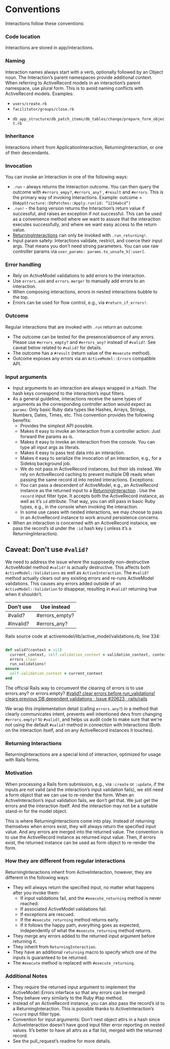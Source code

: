 # Conventions

Interactions follow these conventions:

### Code location

Interactions are stored in app/interactions.

### Naming

Interaction names always start with a verb, optionally followed by an Object noun. The Interaction’s parent namespaces
provide additional context. When referring to ActiveRecord models in an interaction’s parent namespace, use plural form.
This is to avoid naming conflicts with ActiveRecord models. Examples:

* `users/create.rb`
* `facilitator/groups/close.rb`

- `db_app_structure/db_patch_items/db_tables/change/prepare_form_object.rb`

### Inheritance

Interactions inherit from ApplicationInteraction, ReturningInteraction, or one of their descendants.

### Invocation

You can invoke an Interaction in one of the following ways:

* `.run` - always returns the Interaction outcome. You can then query the outcome with  `#errors_empy?`, `#errors_any?`
  , `#result` and `#errors`. This is the primary way of invoking Interactions.
  Example: outcome = `DbAppStructure::DbPatches::Apply.run(id: “1234abcd”)`
* `.run!` - the bang version returns the Interaction’s return value if successful, and raises an exception if not
  successful. This can be used as a convenience method where we want to assure that the interaction executes
  successfully, and where we want easy access to the return value.
* [ReturningInteractions](https://animikii.atlassian.net/wiki/spaces/SD/pages/167149591/interactions#ReturningInteractions)
  can only be invoked with `.run_returning!`.
* Input param safety: Interactions validate, restrict, and coerce their input args. That means you don't need strong
  parameters. You can use raw controller params via
  `user_params: params.to_unsafe_h[:user]`.

### Error handling

* Rely on ActiveModel validations to add errors to the interaction.
* Use `errors.add` and `errors.merge!` to manually add errors to an interaction.
* When composing interactions, errors in nested interactions bubble to the top.
* Errors can be used for flow control, e.g., via `#return_if_errors!`.

### Outcome

Regular interactions that are invoked with `.run` return an outcome:

* The outcome can be tested for the presence/absence of any errors. Please use `#errors_empty?` and `#errors_any?`
  instead of `#valid?`. See caveat below related to `#valid?` for details.
* The outcome has a `#result` (return value of the `#execute` method).
* Outcome exposes any errors via an `ActiveModel::Errors` compatible API.

### Input arguments

* Input arguments to an interaction are always wrapped in a Hash. The hash keys correspond to the interaction’s input
  filters.
* As a general guideline, interactions receive the same types of arguments as the corresponding controller action would
  expect as `params`: Only basic Ruby data types like Hashes, Arrays, Strings, Numbers, Dates, Times, etc. This
  convention provides the following benefits:
  * Provides the simplest API possible.
  * Makes it easy to invoke an Interaction from a controller action: Just forward the params as is.
  * Makes it easy to invoke an interaction from the console. You can type all input args as literals.
  * Makes it easy to pass test data into an interaction.
  * Makes it easy to serialize the invocation of an interaction, e.g., for a Sidekiq background job.
  * We do not pass in ActiveRecord instances, but their ids instead. We rely on ActiveRecord caching to prevent multiple
    DB reads when passing the same record id into nested interactions. Exceptions:
  * You can pass a descendent of ActiveModel, e.g., an ActiveRecord instance as the returned input to
    a [ReturningInteraction](https://animikii.atlassian.net/wiki/spaces/SD/pages/167149591/interactions#ReturningInteractions)
    . Use the `record` input filter type. It accepts both the ActiveRecord instance, as well as it’s `id` attribute.
    That way, you can still pass in basic Ruby types, e.g., in the console when invoking the interaction.
  * In some use cases with nested interactions, we may choose to pass in an ActiveRecord instance to work around
    persistence concerns.
* When an interaction is concerned with an ActiveRecord instance, we pass the record’s id under the `:id` hash key (
  unless it’s a ReturningInteraction).

## Caveat: Don't use `#valid?`

We need to address the issue where the supposedly non-destructive ActiveModel method `#valid?` is actually destructive.
This affects both `ActiveModel::Validations` as well as `ActiveInteraction`. The `#valid?` method actually clears out
any existing errors and re-runs ActiveModel validations. This causes any errors added outside of
an `ActiveModel::Validation` to disappear, resulting in `#valid?` returning true when it shouldn’t.

| **Don’t use** | **Use instead** |
| --- | --- |
| #valid? | #errors_empty? |
| #invalid? | #errors_any? |

Rails source code at activemodel/lib/active_model/validations.rb, line 334:

```ruby

def valid?(context = nil)
  current_context, self.validation_context = validation_context, context
  errors.clear
  run_validations!
ensure
  self.validation_context = current_context
end
```

The official Rails way to circumvent the clearing of errors is to use errors.any? or errors.empty?
[#valid? clear errors before run_validations! clears previous DB dependent validations · Issue #20623 · rails/rails](https://github.com/rails/rails/issues/20623#issuecomment-113270488)

We wrap this implementation detail (calling `errors.any?`) in a method that clearly communicates intent, prevents well
intentioned devs from changing `#errors.empty?` to `#valid?`, and helps us audit code to make sure that we're not using
the default `#valid?` method in connection with Interactions (Both on the interaction itself, and on any ActiveRecord
instances it touches).

### Returning Interactions

ReturningInteractions are a special kind of interaction, optimized for usage with Rails forms.

### Motivation

When processing a Rails form submission, e.g., via `:create` or `:update`, if the inputs are not valid (and the
interaction’s input validation fails), we still need a form object that we can use to re-render the form. When an
ActiveInteraction’s input validation fails, we don’t get that. We just get the errors and the interaction itself. And
the interaction may not be a suitable stand-in for the model object.

This is where ReturningInteractions come into play. Instead of returning themselves when errors exist, they will always
return the specified input value. And any errors are merged into the returned value. The convention is to use the
ActiveRecord instance as returned input value. Then, if errors exist, the returned instance can be used as form object
to re-render the form.

### How they are different from regular interactions

ReturningInteractions inherit from ActiveInteraction, however, they are different in the following ways:

* They will always return the specified input, no matter what happens after you invoke them:
  * If input validations fail, and the `#execute_returning` method is never reached.
  * If associated ActiveModel validations fail.
  * If exceptions are rescued.
  * If the `#execute_returning` method returns early.
  * If it follows the happy path, everything goes as expected, independently of what the `#execute_returning` method
    returns.
* They merge any errors added to the returned input argument before returning it.
* They inherit from `ReturningInteraction`.
* They have an additional `returning` macro to specify which one of the inputs is guaranteed to be returned.
* The `#execute` method is replaced with `#execute_returning`.

### Additional Notes

* They require the returned input argument to implement the ActiveModel::Errors interface so that any errors can be
  merged.
* They behave very similarly to the Ruby #tap method.
* Instead of an ActiveRecord instance, you can also pass the record’s id to a ReturningInteraction. This is possible
  thanks to ActiveInteraction’s `record` input filter type.
* Convention for input arguments: Don’t nest object attrs in a hash since ActiveInteraction doesn’t have good input
  filter error reporting on nested values. It’s better to have all attrs as a flat list, merged with the returned
  record.
* See the pull_request’s readme for more details.

